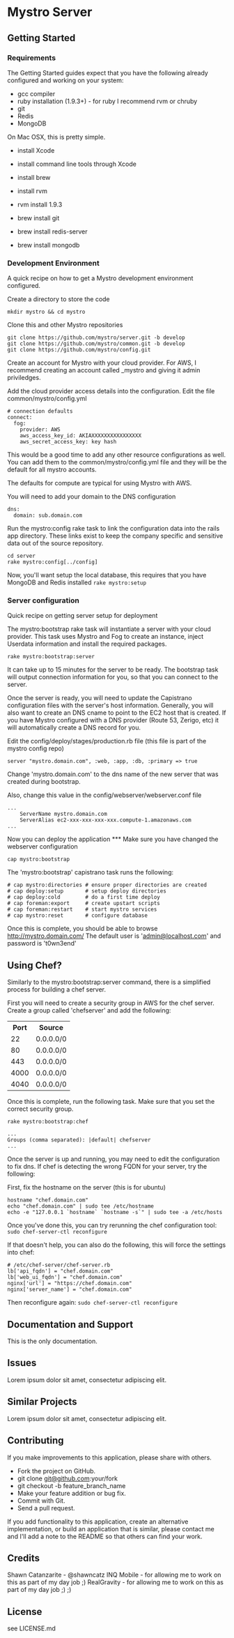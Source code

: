 # Mystro Server

## Getting Started

### Requirements

The Getting Started guides expect that you have the following already configured and working on your system:

* gcc compiler
* ruby installation (1.9.3+) - for ruby I recommend rvm or chruby
* git
* Redis
* MongoDB

On Mac OSX, this is pretty simple.

* install Xcode
* install command line tools through Xcode
* install brew
* install rvm

* rvm install 1.9.3
* brew install git
* brew install redis-server
* brew install mongodb

### Development Environment

A quick recipe on how to get a Mystro development environment configured.

Create a directory to store the code
```
mkdir mystro && cd mystro
```

Clone this and other Mystro repositories
```
git clone https://github.com/mystro/server.git -b develop
git clone https://github.com/mystro/common.git -b develop
git clone https://github.com/mystro/config.git
```

Create an account for Mystro with your cloud provider.
For AWS, I recommend creating an account called _mystro and giving it admin priviledges.

Add the cloud provider access details into the configuration.
Edit the file common/mystro/config.yml
```
# connection defaults
connect:
  fog:
    provider: AWS
    aws_access_key_id: AKIAXXXXXXXXXXXXXXXX
    aws_secret_access_key: key hash
```

This would be a good time to add any other resource configurations as well. You can add them
to the common/mystro/config.yml file and they will be the default for all mystro accounts.

The defaults for compute are typical for using Mystro with AWS.

You will need to add your domain to the DNS configuration
```
dns:
  domain: sub.domain.com
```

Run the mystro:config rake task to link the configuration data into the rails app directory.
These links exist to keep the company specific and sensitive data out of the source repository.
```
cd server
rake mystro:config[../config]
```

Now, you'll want setup the local database, this requires that you have MongoDB and Redis installed
```rake mystro:setup```

### Server configuration

Quick recipe on getting server setup for deployment

The mystro:bootstrap rake task will instantiate a server with your cloud provider.
This task uses Mystro and Fog to create an instance, inject Userdata information
and install the required packages.
```
rake mystro:bootstrap:server
```

It can take up to 15 minutes for the server to be ready. The bootstrap task will output
connection information for you, so that you can connect to the server.

Once the server is ready, you will need to update the Capistrano configuration files with
the server's host information. Generally, you will also want to create an DNS cname to point
to the EC2 host that is created. If you have Mystro configured with a DNS provider (Route 53, Zerigo, etc)
it will automatically create a DNS record for you.

Edit the config/deploy/stages/production.rb file (this file is part of the mystro config repo)
```
server "mystro.domain.com", :web, :app, :db, :primary => true
```

Change 'mystro.domain.com' to the dns name of the new server that was created during bootstrap.

Also, change this value in the config/webserver/webserver.conf file
```
...
    ServerName mystro.domain.com
    ServerAlias ec2-xxx-xxx-xxx-xxx.compute-1.amazonaws.com
...
```

Now you can deploy the application
*** Make sure you have changed the webserver configuration
```
cap mystro:bootstrap
```

The 'mystro:bootstrap' capistrano task runs the following:
```
# cap mystro:directories # ensure proper directories are created
# cap deploy:setup       # setup deploy directories
# cap deploy:cold        # do a first time deploy
# cap foreman:export     # create upstart scripts
# cap foreman:restart    # start mystro services
# cap mystro:reset       # configure database
```

Once this is complete, you should be able to browse http://mystro.domain.com/
The default user is 'admin@localhost.com' and password is 't0wn3end'

## Using Chef?

Similarly to the mystro:bootstrap:server command, there is a simplified process for building a chef server.

First you will need to create a security group in AWS for the chef server.
Create a group called 'chefserver' and add the following:
<table>
<tr><th>Port</th><th>Source</th></tr>
<tr><td>22</td><td>0.0.0.0/0</td></tr>
<tr><td>80</td><td>0.0.0.0/0</td></tr>
<tr><td>443</td><td>0.0.0.0/0</td></tr>
<tr><td>4000</td><td>0.0.0.0/0</td></tr>
<tr><td>4040</td><td>0.0.0.0/0</td></tr>
</table>

Once this is complete, run the following task. Make sure that you set the correct security group.
```
rake mystro:bootstrap:chef

...
Groups (comma separated): |default| chefserver
...
```

Once the server is up and running, you may need to edit the configuration to fix dns.
If chef is detecting the wrong FQDN for your server, try the following:

First, fix the hostname on the server (this is for ubuntu)
```
hostname "chef.domain.com"
echo "chef.domain.com" | sudo tee /etc/hostname
echo -e "127.0.0.1 `hostname` `hostname -s`" | sudo tee -a /etc/hosts
```

Once you've done this, you can try rerunning the chef configuration tool:
```sudo chef-server-ctl reconfigure```

If that doesn't help, you can also do the following, this will force the settings into chef:
```
# /etc/chef-server/chef-server.rb
lb['api_fqdn'] = "chef.domain.com"
lb['web_ui_fqdn'] = "chef.domain.com"
nginx['url'] = "https://chef.domain.com"
nginx['server_name'] = "chef.domain.com"
```

Then reconfigure again:
```sudo chef-server-ctl reconfigure```

## Documentation and Support

This is the only documentation.

## Issues

Lorem ipsum dolor sit amet, consectetur adipiscing elit.

## Similar Projects

Lorem ipsum dolor sit amet, consectetur adipiscing elit.

## Contributing

If you make improvements to this application, please share with others.

* Fork the project on GitHub.
* git clone git@github.com:your/fork
* git checkout -b feature_branch_name
* Make your feature addition or bug fix.
* Commit with Git.
* Send a pull request.

If you add functionality to this application, create an alternative implementation, or build an application that is similar, please contact me and I'll add a note to the README so that others can find your work.

## Credits

Shawn Catanzarite - @shawncatz
INQ Mobile - for allowing me to work on this as part of my day job ;)
RealGravity - for allowing me to work on this as part of my day job ;) ;)

## License

see LICENSE.md